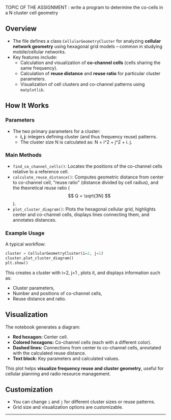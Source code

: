 TOPIC OF THE ASSIGNMENT : write a program to determine the co-cells in a N cluster cell geometry 

## Overview

- The file defines a class `CellularGeometryCluster` for analyzing **cellular network geometry** using hexagonal grid models – common in studying mobile/cellular networks.
- Key features include:
  - Calculation and visualization of **co-channel cells** (cells sharing the same frequency).
  - Calculation of **reuse distance** and **reuse ratio** for particular cluster parameters.
  - Visualization of cell clusters and co-channel patterns using `matplotlib`.

## How It Works

### Parameters
- The two primary parameters for a cluster:
  - **i, j**: integers defining cluster (and thus frequency reuse) patterns.
  - The cluster size  N  is calculated as:  N = i^2 + j^2 + i. j.

### Main Methods
- `find_co_channel_cells()`: Locates the positions of the co-channel cells relative to a reference cell.
- `calculate_reuse_distance()`: Computes geometric distance from center to co-channel cell, "reuse ratio" (distance divided by cell radius), and the theoretical reuse ratio ($$ Q = \sqrt{3N} $$).
- `plot_cluster_diagram()`: Plots the hexagonal cellular grid, highlights center and co-channel cells, displays lines connecting them, and annotates distances.

### Example Usage
A typical workflow:
```python
cluster = CellularGeometryCluster(i=2, j=1)
cluster.plot_cluster_diagram()
plt.show()
```
This creates a cluster with  i=2, j=1 , plots it, and displays information such as:
- Cluster parameters,
- Number and positions of co-channel cells,
- Reuse distance and ratio.

## Visualization

The notebook generates a diagram:
- **Red hexagon:** Center cell.
- **Colored hexagons:** Co-channel cells (each with a different color).
- **Dashed lines:** Connections from center to co-channel cells, annotated with the calculated reuse distance.
- **Text block:** Key parameters and calculated values.

This plot helps **visualize frequency reuse and cluster geometry**, useful for cellular planning and radio resource management.

## Customization

- You can change `i` and `j` for different cluster sizes or reuse patterns.
- Grid size and visualization options are customizable.

***




